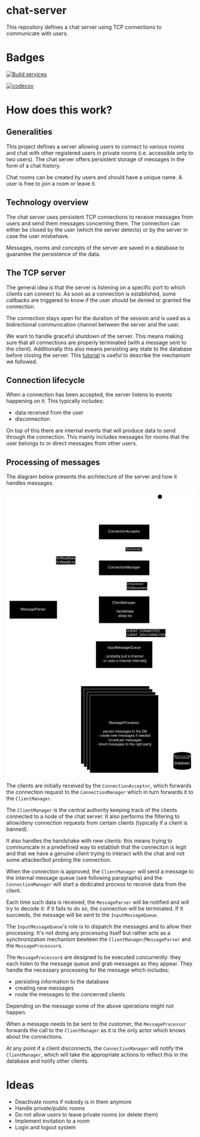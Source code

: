 # chat-server

This repository defines a chat server using TCP connections to communicate with users.

# Badges

[![Build services](https://github.com/Knoblauchpilze/chat-server/actions/workflows/build-and-push.yml/badge.svg)](https://github.com/Knoblauchpilze/chat-server/actions/workflows/build-and-push.yml)

[![codecov](https://codecov.io/gh/Knoblauchpilze/chat-server/graph/badge.svg?token=0ABFMO9WVY)](https://codecov.io/gh/Knoblauchpilze/chat-server)

# How does this work?

## Generalities

This project defines a server allowing users to connect to various rooms and chat with other registered users in private rooms (i.e. accessible only to two users). The chat server offers persistent storage of messages in the form of a chat history.

Chat rooms can be created by users and should have a unique name. A user is free to join a room or leave it.

## Technology overview

The chat server uses persistent TCP connections to receive messages from users and send them messages concerning them. The connection can either be closed by the user (which the server detects) or by the server in case the user misbehave.

Messages, rooms and concepts of the server are saved in a database to guarantee the persistence of the data.

## The TCP server

The general idea is that the server is listening on a specific port to which clients can connect to. As soon as a connection is established, some callbacks are triggered to know if the user should be denied or granted the connection.

The connection stays open for the duration of the session and is used as a bidirectional communication channel between the server and the user.

We want to handle graceful shutdown of the server. This means making sure that all connections are properly terminated (with a message sent to the client). Additionally this also means persisting any state to the database before closing the server. This [tutorial](https://eli.thegreenplace.net/2020/graceful-shutdown-of-a-tcp-server-in-go/) is useful to describe the mechanism we followed.

## Connection lifecycle

When a connection has been accepted, the server listens to events happening on it. This typically includes:

- data received from the user
- disconnection

On top of this there are internal events that will produce data to send through the connection. This mainly includes messages for rooms that the user belongs to or direct messages from other users.

## Processing of messages

The diagram below presents the architecture of the server and how it handles messages.

![Server architecture](resources/server-architecture.png)

The clients are initially received by the `ConnectionAcceptor`, which forwards the connection request to the `ConnectionManager` which in turn forwards it to the `ClientManager`.

The `ClientManager` is the central authority keeping track of the clients connected to a node of the chat server. It also performs the filtering to allow/deny connection requests from certain clients (typically if a client is banned).

It also handles the handshake with new clients: this means trying to communicate in a predefined way to establish that the conneciton is legit and that we have a genuine client trying to interact with the chat and not some attacker/bot probing the connection.

When the connection is approved, the `ClientManager` will send a message to the internal message queue (see following paragraphs) and the `ConnectionManager` will start a dedicated process to receive data from the client.

Each time such data is received, the `MessageParser` will be notified and will try to decode it: if it fails to do so, the connection will be terminated. If it succeeds, the message will be sent to the `InputMessageQueue`.

The `InputMessageQueue`'s role is to dispatch the messages and to allow their processing. It's not doing any processing itself but rather acts as a synchronization mechanism bewteen the `ClientManager`/`MessageParser` and the `MessageProcessor`s.

The `MessageProcessor`s are designed to be executed concurrently: they each listen to the message queue and grab messages as they appear. They handle the necessary processing for the message which includes:

- persisting information to the database
- creating new messages
- route the messages to the concerned clients

Depending on the message some of the above operations might not happen.

When a message needs to be sent to the customer, the `MessageProcessor` forwards the call to the `ClientManager` as it is the only actor which knows about the connections.

At any point if a client disconnects, the `ConnectionManager` will notify the `ClientManager`, which will take the appropriate actions to reflect this in the database and notify other clients.

# Ideas

- Deactivate rooms if nobody is in them anymore
- Handle private/public rooms
- Do not allow users to leave private rooms (or delete them)
- Implement invitation to a room
- Login and logout system
